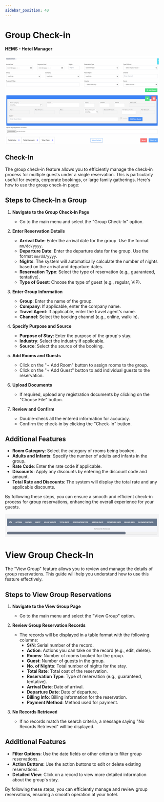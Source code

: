 ```yaml
---
sidebar_position: 40
---
```


# Group Check-in

**HEMS - Hotel Manager**

![HEMS Registration](../../static/img/groupcheckin.png "HEMS Registration")

## Check-In

The group check-in feature allows you to efficiently manage the check-in process for multiple guests under a single reservation. This is particularly useful for events, corporate bookings, or large family gatherings. Here's how to use the group check-in page:

## Steps to Check-In a Group

1. **Navigate to the Group Check-In Page**
   - Go to the main menu and select the "Group Check-In" option.

2. **Enter Reservation Details**
   - **Arrival Date**: Enter the arrival date for the group. Use the format `mm/dd/yyyy`.
   - **Departure Date**: Enter the departure date for the group. Use the format `mm/dd/yyyy`.
   - **Nights**: The system will automatically calculate the number of nights based on the arrival and departure dates.
   - **Reservation Type**: Select the type of reservation (e.g., guaranteed, tentative).
   - **Type of Guest**: Choose the type of guest (e.g., regular, VIP).

3. **Enter Group Information**
   - **Group**: Enter the name of the group.
   - **Company**: If applicable, enter the company name.
   - **Travel Agent**: If applicable, enter the travel agent's name.
   - **Channel**: Select the booking channel (e.g., online, walk-in).

4. **Specify Purpose and Source**
   - **Purpose of Stay**: Enter the purpose of the group's stay.
   - **Industry**: Select the industry if applicable.
   - **Source**: Select the source of the booking.

5. **Add Rooms and Guests**
   - Click on the "+ Add Room" button to assign rooms to the group.
   - Click on the "+ Add Guest" button to add individual guests to the reservation.

6. **Upload Documents**
   - If required, upload any registration documents by clicking on the "Choose File" button.

7. **Review and Confirm**
   - Double-check all the entered information for accuracy.
   - Confirm the check-in by clicking the "Check-In" button.

## Additional Features

- **Room Category**: Select the category of rooms being booked.
- **Adults and Infants**: Specify the number of adults and infants in the group.
- **Rate Code**: Enter the rate code if applicable.
- **Discounts**: Apply any discounts by entering the discount code and amount.
- **Total Rate and Discounts**: The system will display the total rate and any applicable discounts.

By following these steps, you can ensure a smooth and efficient check-in process for group reservations, enhancing the overall experience for your guests.

![HEMS Registration](../../static/img/groupcheckin2.png "HEMS Registration")

# View Group Check-In

The "View Group" feature allows you to review and manage the details of group reservations. This guide will help you understand how to use this feature effectively.

## Steps to View Group Reservations

1. **Navigate to the View Group Page**
   - Go to the main menu and select the "View Group" option.

2. **Review Group Reservation Records**
   - The records will be displayed in a table format with the following columns:
     - **S/N**: Serial number of the record.
     - **Action**: Actions you can take on the record (e.g., edit, delete).
     - **Rooms**: Number of rooms booked for the group.
     - **Guest**: Number of guests in the group.
     - **No. of Nights**: Total number of nights for the stay.
     - **Total Rate**: Total cost of the reservation.
     - **Reservation Type**: Type of reservation (e.g., guaranteed, tentative).
     - **Arrival Date**: Date of arrival.
     - **Departure Date**: Date of departure.
     - **Billing Info**: Billing information for the reservation.
     - **Payment Method**: Method used for payment.

3. **No Records Retrieved**
   - If no records match the search criteria, a message saying "No Records Retrieved" will be displayed.

## Additional Features

- **Filter Options**: Use the date fields or other criteria to filter group reservations.
- **Action Buttons**: Use the action buttons to edit or delete existing reservations.
- **Detailed View**: Click on a record to view more detailed information about the group's stay.

By following these steps, you can efficiently manage and review group reservations, ensuring a smooth operation at your hotel.
